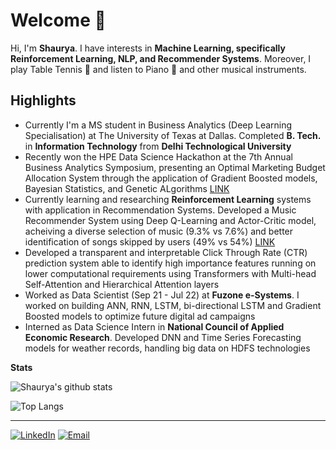 # Welcome 👋

Hi, I'm <b>Shaurya</b>. I have interests in <b>Machine Learning, specifically Reinforcement Learning, NLP, and Recommender Systems</b>. Moreover, I play Table Tennis 🏓 and listen to Piano 🎹 and other musical instruments.

## Highlights
- Currently I'm a MS student in Business Analytics (Deep Learning Specialisation) at The University of Texas at Dallas. Completed **B. Tech.** in **Information Technology** from **Delhi Technological University**
- Recently won the HPE Data Science Hackathon at the 7th Annual Business Analytics Symposium, presenting an Optimal Marketing Budget Allocation System through the application of Gradient Boosted models, Bayesian Statistics, and Genetic ALgorithms [LINK](https://jindal.utdallas.edu/news/jindal-school-takes-first-place-in-two-recent-competitions/#content2)
- Currently learning and researching **Reinforcement Learning** systems with application in Recommendation Systems. Developed a Music Recommender System using Deep Q-Learning and Actor-Critic model, acheiving a diverse selection of music (9.3% vs 7.6%) and better identification of songs skipped by users (49% vs 54%) [LINK](https://github.com/shauryat1298/Deep-Reinforcement-Learning-for-Music-Recommendation)
- Developed a transparent and interpretable Click Through Rate (CTR) prediction system able to identify high importance features running on lower computational requirements using Transformers with Multi-head Self-Attention and Hierarchical Attention layers
- Worked as Data Scientist (Sep 21 - Jul 22) at **Fuzone e-Systems**. I worked on building ANN, RNN, LSTM, bi-directional LSTM and Gradient Boosted models to optimize future digital ad campaigns
- Interned as Data Science Intern in **National Council of Applied Economic Research**. Developed DNN and Time Series Forecasting models for weather records, handling big data on HDFS technologies 

**Stats**

![Shaurya's github stats](https://github-readme-stats.vercel.app/api?username=shauryat1298&show_icons=true&theme=dark)

![Top Langs](https://github-readme-stats.vercel.app/api/top-langs/?username=shauryat1298&layout=compact&theme=dark)



---

<a href="https://www.linkedin.com/in/shauryat2312/" target="_blank"><img src="https://img.shields.io/badge/LinkedIn-0077B5?style=for-the-badge&logo=linkedin&logoColor=white" alt="LinkedIn"></a>
<a href="mailto:shauryat1298@gmail.com" target="_blank"><img src="https://img.shields.io/badge/Gmail-D14836?style=for-the-badge&logo=gmail&logoColor=white" alt="Email"></a>
